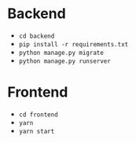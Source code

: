 # Backend
-   `cd backend`
-   `pip install -r requirements.txt`
-   `python manage.py migrate`
-   `python manage.py runserver`

# Frontend
-   `cd frontend`
-   `yarn`
-   `yarn start`
